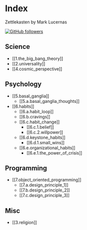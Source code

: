 # Index

Zettlekasten by Mark Lucernas

[![GitHub followers](https://img.shields.io/github/followers/marklcrns.svg?style=social&label=Follow&maxAge=2592000)](https://github.com/marklcrns?tab=followers)

## Science

- [[1.the_big_bang_theory]]
- [[2.universality]]
- [[4.cosmic_perspective]]

## Psychology

- [[5.basal_ganglia]]
  - [[5.a.basal_ganglia_thoughts]]
- [[6.habits]]
  - [[6.a.habit_loop]]
  - [[6.b.cravings]]
  - [[6.c.habit_change]]
    - [[6.c.1.belief]]
    - [[6.c.2.willpower]]
  - [[6.d.keystone_habits]]
    - [[6.d.1.small_wins]]
  - [[6.e.organizational_habits]]
    - [[6.e.1.the_power_of_crisis]]

## Programming

- [[7.object_oriented_programming]]
  - [[7.a.design_principle_1]]
  - [[7.b.design_principle_2]]
  - [[7.c.design_principle_3]]

## Misc

- [[3.religion]]
